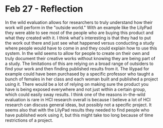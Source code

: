 # Feb 27 - Reflection

In the wild evaluation allows for researchers to truly understand how their work will perform in the "outside world." With an example like the LilyPad they were able to see most of the people who are buying this product and what they created with it. I think what's interesting is that they had to put the work out there and just see what happened versus conducting a study where people would have to come in and they could explain how to use this system. In the wild seems to allow for people to create on their own and truly document their creative works without knowing they are being part of a study. The limitations of this are relying on a broad range of outsiders to find your work and then finding published results from it. The lilypad for example could have been purchased by a specific professor who taught a bunch of females in her class and each woman built and published a project using it. There would be a lot of relying on making sure the product you have is being exposed everywhere and not just within a certain group, which could easily sway results. I think one of the reasons in-the-wild evaluation is rare in HCI research overall is because I believe a lot of HCI research can discuss general ideas, but possibly not a specific project. It seems also that with the LilyPad results they needed to find people who have published work using it, but this might take too long because of time restrictions of a project. 